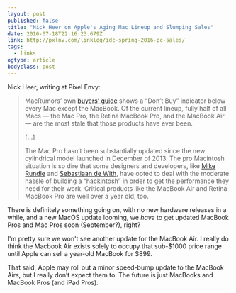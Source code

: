 ```yaml
---
layout: post 
published: false 
title: "Nick Heer on Apple's Aging Mac Lineup and Slumping Sales" 
date: 2016-07-18T22:16:23.679Z 
link: http://pxlnv.com/linklog/idc-spring-2016-pc-sales/ 
tags:
  - links
ogtype: article 
bodyclass: post 
---
```


Nick Heer, writing at Pixel Envy:

> MacRumors’ own [buyers’ guide](http://buyersguide.macrumors.com/#Mac) shows a “Don’t Buy” indicator below every Mac except the MacBook. Of the current lineup, fully half of all Macs — the Mac Pro, the Retina MacBook Pro, and the MacBook Air — are the most stale that those products have ever been. 
> 
> […]
> 
> The Mac Pro hasn’t been substantially updated since the new cylindrical model launched in December of 2013. The pro Macintosh situation is so dire that some designers and developers, like [Mike Rundle](https://medium.com/swlh/building-my-1-200-hackintosh-49a1a186241e) and [Sebastiaan de With](https://twitter.com/sdw/status/705464206665986049), have opted to deal with the moderate hassle of building a “hackintosh” in order to get the performance they need for their work. Critical products like the MacBook Air and Retina MacBook Pro are well over a year old, too.

There is definitely something going on, with no new hardware releases in a while, and a new MacOS update looming, we _have_ to get updated MacBook Pros and Mac Pros soon (September?), right?

I'm pretty sure we won't see another update for the MacBook Air. I really do  think the Macbook Air  exists solely to occupy that sub-$1000 price range until Apple can sell a year-old MacBook for $899. 

That said, Apple may roll out a minor speed-bump update to the MacBook Airs, but I really don’t expect them to. The future is just MacBooks and MacBook Pros (and iPad Pros).